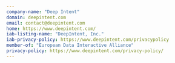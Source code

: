 ```yaml
---
company-name: "Deep Intent"
domain: deepintent.com
email: contact@deepintent.com
home: https://www.deepintent.com/
iab-listing-name: "DeepIntent, Inc."
iab-privacy-policy: https://www.deepintent.com/privacypolicy
member-of: "European Data Interactive Alliance"
privacy-policy: https://www.deepintent.com/privacy-policy/
---
```




